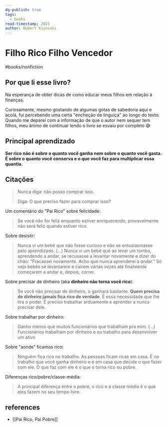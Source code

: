 ```yaml
---
dg-publish: true
tags:
  - books
read-timestamp: 2021
author: Robert Kiyosaki
---
```


# Filho Rico Filho Vencedor

#books/nonfiction 

## Por que li esse livro?

Na esperança de obter dicas de como educar meus filhos em relação à finanças.

Curiosamente, mesmo gostando de algumas gotas de sabedoria aqui e acolá, fui percebendo uma certa "encheção de linguiça" ao longo do texto. Quando me deparei com a informação de que o autor nem sequer tem filhos, meu ânimo de continuar lendo o livro se esvaiu por completo 😅

## Principal aprendizado

**Ser rico não é sobre o quanto você ganha nem sobre o quanto você gasta. É sobre o quanto você conserva e o que você faz para multiplicar essa quantia.**

## Citações

> Nunca diga: não posso comprar isso.
> 
> Diga: O que preciso fazer para comprar isso?


Um comentário do "Pai Rico" sobre felicidade:

> Se você não for feliz enquanto estiver enriquecendo, provavelmente não será feliz quando estiver rico.


Sobre desistir:

> Nunca vi um bebê que não fosse curioso e não se entusiasmasse pelo aprendizado. (...) Nunca vi um bebê que ao levar um tombo, aprendendo a andar, se recusasse a levantar novamente e dizer do chão: "Fracassei novamente. Acho que nunca aprenderei a andar." Só vejo bebês se levantarem e caírem várias vezes até finalmente começarem a andar e, depois, correr.


Sobre precisar de dinheiro (aka **dinheiro não torna você rico**):

> Se você não precisar de dinheiro, o ganhará bastante. **Quem precisa de dinheiro jamais fica rico de verdade**. É essa necessidade que lhe tira o poder. É preciso trabalhar arduamente e aprender a nunca precisar dele.


Sobre trabalhar por dinheiro:

> Ganho menos que muitos funcionários que trabalham pra mim. (...) Funcionários trabalham por dinheiro e eu trabalho para desenvolver um ativo

Sobre "aonde" ficamos rico:

> Ninguém fica rico no trabalho. As pessoas ficam ricas em casa. É no trabalho que você ganha dinheiro e é em casa que decide o que fazer com ele. O que faz com ele é o que o torna rico ou pobre.


Diferenças rico/pobre/classe-média:

> A principal diferença entre o pobre, o rico e a classe média é o que eles fazem no seu tempo livre.




## references

- [[Pai Rico, Pai Pobre]]